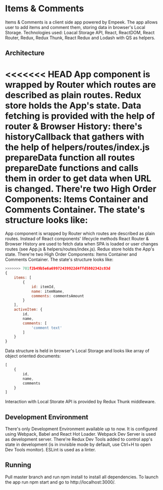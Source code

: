 # Items & Comments

Items & Comments is a client side app powered by Empeek. The app allows user to add items and comment them, storing data in browser's
Local Storage.
Technologies used: Loacal Storage API, React, ReactDOM, React Router, Redux, Redux Thunk, React Redux and Lodash with QS as helpers.

## Architecture

<<<<<<< HEAD
App component is wrapped by Router which routes are described as plain routes. Redux store holds the App's state. Data
fetching is provided with the help of router & Browser History: there's historyCallback that gathers with the help of
helpers/routes/index.js prepareData function all routes prepareDate functions and calls them in order to get data when
URL is changed.
There're two High Order Components: Items Container and Comments Container. The state's structure looks like:
=======
App component is wrapped by Router which routes are described as plain routes. Instead of React components' lifecycle methods React Router & Browser History are used to fetch data when SPA is loaded or user changes routes (see App.js & helpers/routes/index.js). 
Redux store holds the App's state. There're two High Order Components: Items Container and Comments Container. The state's structure looks like:
```javascript
>>>>>>> 701f2b49b5e6a69972439922d4ffd5802342c83d
{
    items: [
        {
            id: itemId,
            name: itemName,
            comments: commentsAmount
        }
    ],
    activeItem: {
        id,
        name,
        comments: [
            'comment text'
        ]
    }
}
```

Data structure is held in browser's Local Storage and looks like array of object oriented documents:
```javascript
[
    {
        id,
        name,
        comments
    }
]
```
Interaction with Local Storate API is provided by Redux Thunk middleware.

## Development Environment

There's only Development Environment available up to now. It is configured using Webpack, Babel and React Hot Loader.
Webpack Dev Server is used as development server. There're Redux Dev Tools added to control app's state in development
(is in invisible mode by default, use Ctrl+H to open Dev Tools monitor). ESLint is used as a linter.

## Running

Pull master branch and run npm install to install all dependencies.
To launch the app run npm start and go to http://localhost:3000/.
